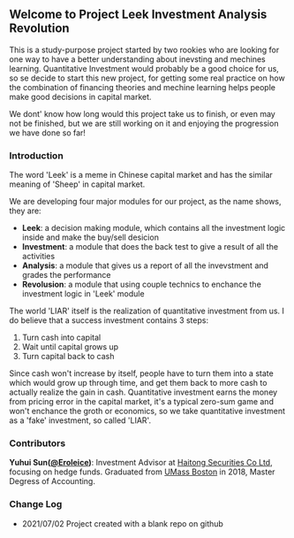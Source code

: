## Welcome to Project Leek Investment Analysis Revolution

This is a study-purpose project started by two rookies who are looking for one way to have a better understanding about inevsting and mechines learning. Quantitative Investment would probably be a good choice for us, so se decide to start this new project, for getting some real practice on how the combination of financing theories and mechine learning helps people make good decisions in capital market.

We dont' know how long would this project take us to finish, or even may not be finished, but we are still working on it and enjoying the progression we have done so far!

### Introduction

The word 'Leek' is a meme in Chinese capital market and has the similar meaning of 'Sheep' in capital market.

We are developing four major modules for our project, as the name shows, they are:

- **Leek**: a decision making module, which contains all the investment logic inside and make the buy/sell desicion
- **Investment**: a module that does the back test to give a result of all the activities
- **Analysis**: a module that gives us a report of all the invevstment and grades the performance
- **Revolusion**: a module that using couple technics to enchance the investment logic in 'Leek' module

The world 'LIAR' itself is the realization of quantitative investment from us. I do believe that a success investment contains 3 steps:

1. Turn cash into capital
2. Wait until capital grows up
3. Turn capital back to cash

Since cash won't increase by itself, people have to turn them into a state which would grow up through time, and get them back to more cash to actually realize the gain in cash. Quantitative investment earns the money from pricing error in the capital market, it's a typical zero-sum game and won't enchance the groth or economics, so we take quantitative investment as a 'fake' investment, so called 'LIAR'.

### Contributors

**Yuhui Sun([@Eroleice](https://github.com/Eroleice))**: Investment Advisor at [Haitong Securities Co Ltd](https://www.htsec.com/ChannelHome/4793976/index.shtml), focusing on hedge funds. Graduated from [UMass Boston](https://www.umb.edu/) in 2018, Master Degress of Accounting.

### Change Log

- 2021/07/02 Project created with a blank repo on github
